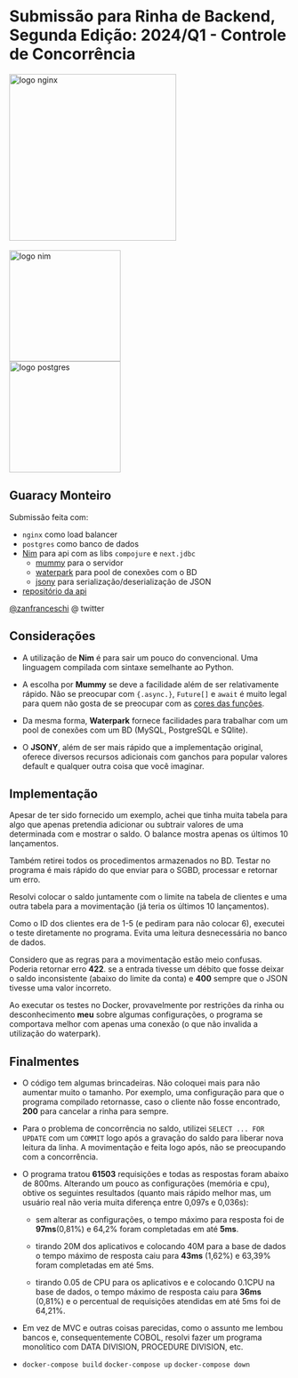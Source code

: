 # Submissão para Rinha de Backend, Segunda Edição: 2024/Q1 - Controle de Concorrência

<img src="https://upload.wikimedia.org/wikipedia/commons/c/c5/Nginx_logo.svg" alt="logo nginx" width="300" height="auto">
<br/><br/>
<img src="https://upload.wikimedia.org/wikipedia/commons/thumb/1/1b/Nim-logo.png/317px-Nim-logo.png" width="200" height="auto" alt="logo nim">
<br/>
<img src="https://upload.wikimedia.org/wikipedia/commons/2/29/Postgresql_elephant.svg" alt="logo postgres" width="200" height="auto">

## Guaracy Monteiro

Submissão feita com:

- `nginx` como load balancer
- `postgres` como banco de dados
- [Nim](https://nim-lang.org/) para api com as libs `compojure` e `next.jdbc`
  - [mummy](https://github.com/guzba/mummy) para o servidor
  - [waterpark](https://github.com/guzba/waterpark) para pool de conexões com o BD
  - [jsony](https://github.com/treeform/jsony) para serialização/deserialização de JSON
- [repositório da api](https://github.com/guaracy)

[@zanfranceschi](https://twitter.com/guaracybm) @ twitter

## Considerações

- A utilização de **Nim** é para sair um pouco do convencional. Uma linguagem compilada com sintaxe semelhante ao Python.

- A escolha por **Mummy** se deve a facilidade além de ser relativamente rápido. Não se preocupar com  `{.async.}`, `Future[]` e `await` é muito legal para quem não gosta de se preocupar com as [cores das funções](https://journal.stuffwithstuff.com/2015/02/01/what-color-is-your-function/). 

- Da mesma forma, **Waterpark** fornece facilidades para trabalhar com um pool de conexões com um BD (MySQL, PostgreSQL e SQlite).

- O **JSONY**, além de ser mais rápido que a implementação original, oferece diversos recursos adicionais com ganchos para popular valores default e qualquer outra coisa que você imaginar.

## Implementação

Apesar de ter sido fornecido um exemplo, achei que tinha muita tabela para algo que apenas pretendia adicionar ou subtrair valores de uma determinada com e mostrar o saldo. O balance mostra apenas os últimos 10 lançamentos.

Também retirei todos os procedimentos armazenados no BD. Testar no programa é mais rápido do que enviar para o SGBD, processar e retornar um erro.

Resolvi colocar o saldo juntamente com o limite na tabela de clientes e uma outra tabela para a movimentação (já teria os últimos 10 lançamentos).

Como o ID dos clientes era de 1-5 (e pediram para não colocar 6), executei o teste diretamente no programa. Evita uma leitura desnecessária no banco de dados.

Considero que as regras para a movimentação estão meio confusas. Poderia retornar erro **422**. se a entrada tivesse um débito que fosse deixar o saldo inconsistente (abaixo do limite da conta) e **400** sempre que o JSON tivesse uma valor incorreto.

Ao executar os testes no Docker, provavelmente por restrições da rinha ou desconhecimento **meu** sobre algumas configurações, o programa se comportava melhor com apenas uma conexão (o que não invalida a utilização do waterpark).

## Finalmentes

- O código tem algumas brincadeiras. Não coloquei mais para não aumentar muito o tamanho. Por exemplo, uma configuração para que o programa compilado retornasse, caso o cliente não fosse encontrado, **200** para cancelar a rinha para sempre.

- Para o problema de concorrência no saldo, utilizei `SELECT ... FOR UPDATE` com um `COMMIT` logo após a gravação do saldo para liberar nova leitura da linha. A movimentação e feita logo após, não se preocupando com a concorrência.

- O programa tratou **61503** requisições e todas as respostas foram abaixo de 800ms. Alterando um pouco as configurações (memória e cpu), obtive os seguintes resultados (quanto mais rápido melhor mas, um usuário real não veria muita diferença entre 0,097s e 0,036s):
  
  - sem alterar as configurações, o tempo máximo para resposta foi de **97ms**(0,81%) e 64,2% foram completadas em até **5ms**.
  
  - tirando 20M dos aplicativos e colocando 40M para a base de dados o tempo máximo de resposta caiu para **43ms** (1,62%) e 63,39% foram completadas em até 5ms.
  
  - tirando 0.05 de CPU para os aplicativos e e colocando 0.1CPU na base de dados, o tempo máximo de resposta caiu para **36ms** (0,81%) e o percentual de requisições atendidas em até 5ms foi de 64,21%.

- Em vez de MVC e outras coisas parecidas, como o assunto me lembou bancos e, consequentemente COBOL, resolvi fazer um programa monolítico com DATA DIVISION, PROCEDURE DIVISION, etc.

- `docker-compose build` `docker-compose up` `docker-compose down` 
